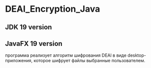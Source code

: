 # DEAl_Encryption_Java
## JDK 19 version
## JavaFX 19 version

программа реализует алгоритм шифрования DEAl в виде desktop-приложения, которое шифрует файлы выбранные пользователем.
